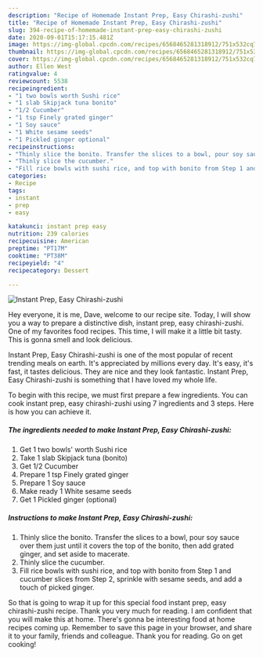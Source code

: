```yaml
---
description: "Recipe of Homemade Instant Prep, Easy Chirashi-zushi"
title: "Recipe of Homemade Instant Prep, Easy Chirashi-zushi"
slug: 394-recipe-of-homemade-instant-prep-easy-chirashi-zushi
date: 2020-09-01T15:17:15.481Z
image: https://img-global.cpcdn.com/recipes/6568465281318912/751x532cq70/instant-prep-easy-chirashi-zushi-recipe-main-photo.jpg
thumbnail: https://img-global.cpcdn.com/recipes/6568465281318912/751x532cq70/instant-prep-easy-chirashi-zushi-recipe-main-photo.jpg
cover: https://img-global.cpcdn.com/recipes/6568465281318912/751x532cq70/instant-prep-easy-chirashi-zushi-recipe-main-photo.jpg
author: Ellen West
ratingvalue: 4
reviewcount: 5538
recipeingredient:
- "1 two bowls worth Sushi rice"
- "1 slab Skipjack tuna bonito"
- "1/2 Cucumber"
- "1 tsp Finely grated ginger"
- "1 Soy sauce"
- "1 White sesame seeds"
- "1 Pickled ginger optional"
recipeinstructions:
- "Thinly slice the bonito. Transfer the slices to a bowl, pour soy sauce over them just until it covers the top of the bonito, then add grated ginger, and set aside to macerate."
- "Thinly slice the cucumber."
- "Fill rice bowls with sushi rice, and top with bonito from Step 1 and cucumber slices from Step 2, sprinkle with sesame seeds, and add a touch of picked ginger."
categories:
- Recipe
tags:
- instant
- prep
- easy

katakunci: instant prep easy 
nutrition: 239 calories
recipecuisine: American
preptime: "PT17M"
cooktime: "PT38M"
recipeyield: "4"
recipecategory: Dessert

---
```



![Instant Prep, Easy Chirashi-zushi](https://img-global.cpcdn.com/recipes/6568465281318912/751x532cq70/instant-prep-easy-chirashi-zushi-recipe-main-photo.jpg)

Hey everyone, it is me, Dave, welcome to our recipe site. Today, I will show you a way to prepare a distinctive dish, instant prep, easy chirashi-zushi. One of my favorites food recipes. This time, I will make it a little bit tasty. This is gonna smell and look delicious.

Instant Prep, Easy Chirashi-zushi is one of the most popular of recent trending meals on earth. It's appreciated by millions every day. It's easy, it's fast, it tastes delicious. They are nice and they look fantastic. Instant Prep, Easy Chirashi-zushi is something that I have loved my whole life.




To begin with this recipe, we must first prepare a few ingredients. You can cook instant prep, easy chirashi-zushi using 7 ingredients and 3 steps. Here is how you can achieve it.

<!--inarticleads1-->

##### The ingredients needed to make Instant Prep, Easy Chirashi-zushi:

1. Get 1 two bowls&#39; worth Sushi rice
1. Take 1 slab Skipjack tuna (bonito)
1. Get 1/2 Cucumber
1. Prepare 1 tsp Finely grated ginger
1. Prepare 1 Soy sauce
1. Make ready 1 White sesame seeds
1. Get 1 Pickled ginger (optional)




<!--inarticleads2-->

##### Instructions to make Instant Prep, Easy Chirashi-zushi:

1. Thinly slice the bonito. Transfer the slices to a bowl, pour soy sauce over them just until it covers the top of the bonito, then add grated ginger, and set aside to macerate.
1. Thinly slice the cucumber.
1. Fill rice bowls with sushi rice, and top with bonito from Step 1 and cucumber slices from Step 2, sprinkle with sesame seeds, and add a touch of picked ginger.




So that is going to wrap it up for this special food instant prep, easy chirashi-zushi recipe. Thank you very much for reading. I am confident that you will make this at home. There's gonna be interesting food at home recipes coming up. Remember to save this page in your browser, and share it to your family, friends and colleague. Thank you for reading. Go on get cooking!
